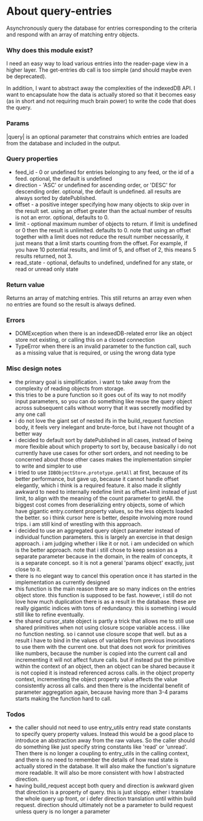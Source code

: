 # About query-entries
Asynchronously query the database for entries corresponding to the criteria and respond with an array of matching entry objects.

### Why does this module exist?
I need an easy way to load various entries into the reader-page view in a higher layer. The get-entries db call is too simple (and should maybe even be deprecated).

In addition, I want to abstract away the complexities of the indexedDB API. I want to encapsulate how the data is actually stored so that it becomes easy (as in short and not requiring much brain power) to write the code that does the query.

### Params
|query| is an optional parameter that constrains which entries are loaded from the database and included in the output.

### Query properties
* feed_id - 0 or undefined for entries belonging to any feed, or the id of a feed. optional, the default is undefined
* direction - 'ASC' or undefined for ascending order, or 'DESC' for descending order. optional, the default is undefined. all results are always sorted by datePublished.
* offset - a positive integer specifying how many objects to skip over in the result set. using an offset greater than the actual number of results is not an error. optional, defaults to 0.
* limit - optional maximum number of objects to return. if limit is undefined or 0 then the result is unlimited. defaults to 0. note that using an offset together with a limit does not reduce the result number necessarily, it just means that a limit starts counting from the offset. For example, if you have 10 potential results, and limit of 5, and offset of 2, this means 5 results returned, not 3.
* read_state - optional, defaults to undefined, undefined for any state, or read or unread only state

### Return value
Returns an array of matching entries. This still returns an array even when no entries are found so the result is always defined.

### Errors
* DOMException when there is an indexedDB-related error like an object store not existing, or calling this on a closed connection
* TypeError when there is an invalid parameter to the function call, such as a missing value that is required, or using the wrong data type

### Misc design notes
* the primary goal is simplification. i want to take away from the complexity of reading objects from storage.
* this tries to be a pure function so it goes out of its way to not modify input parameters, so you can do something like reuse the query object across subsequent calls without worry that it was secretly modified by any one call
* i do not love the giant set of nested ifs in the build_request function body, it feels very inelegant and brute-force, but i have not thought of a better way
* i decided to default sort by datePublished in all cases, instead of being more flexible about which property to sort by, because basically i do not currently have use cases for other sort orders, and not needing to be concerned about those other cases makes the implementation simpler to write and simpler to use
* i tried to use `IDBObjectStore.prototype.getAll` at first, because of its better performance, but gave up, because it cannot handle offset elegantly, which i think is a required feature. it also made it slightly awkward to need to internally redefine limit as offset+limit instead of just limit, to align with the meaning of the count parameter to getAll. the biggest cost comes from deserializing entry objects, some of which have gigantic entry.content property values, so the less objects loaded the better. so i think cursor here is better, despite involving more round trips. i am still kind of wrestling with this approach.
* i decided to use an aggregated query object parameter instead of individual function parameters. this is largely an exercise in that design approach. i am judging whether i like it or not. i am undecided on which is the better approach. note that i still chose to keep session as a separate parameter because in the domain, in the realm of concepts, it is a separate concept. so it is not a general 'params object' exactly, just close to it.
* there is no elegant way to cancel this operation once it has started in the implementation as currently designed
* this function is the main reason there are so many indices on the entries object store. this function is supposed to be fast. however, i still do not love how much duplication there is as a result in the database. these are really gigantic indices with tons of redundancy. this is something i would still like to refine eventually.
* the shared cursor_state object is partly a trick that allows me to still use shared primitives when not using closure scope variable access. i like no function nesting. so i cannot use closure scope that well. but as a result i have to bind in the values of variables from previous invocations to use them with the current one. but that does not work for primitives like numbers, because the number is copied into the current call and incrementing it will not affect future calls. but if instead put the primitive within the context of an object, then an object can be shared because it is not copied it is instead referenced across calls. in the object property context, incrementing the object property value affects the value consistently across all calls. and then there is the incidental benefit of parameter aggregation again, because having more than 3-4 params starts making the function hard to call.

### Todos
* the caller should not need to use entry_utils entry read state constants to specify query property values. Instead this would be a good place to introduce an abstraction away from the raw values. So the caller should do something like just specify string constants like 'read' or 'unread'. Then there is no longer a coupling to entry_utils in the calling context, and there is no need to remember the details of how read state is actually stored in the database. It will also make the function's signature more readable. It will also be more consistent with how I abstracted direction.
* having build_request accept both query and direction is awkward given that direction is a property of query. this is just sloppy. either i translate the whole query up front, or i defer direction translation until within build request. direction should ultimately not be a parameter to build request unless query is no longer a parameter
